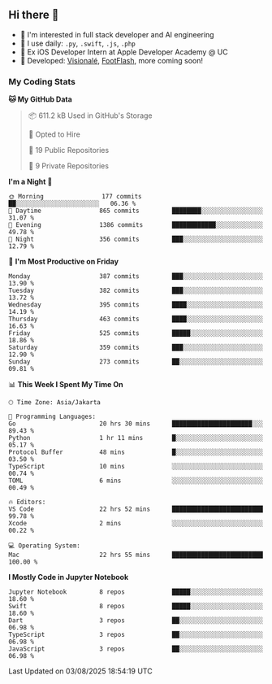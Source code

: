 ## Hi there 👋

- 🤖 I'm interested in full stack developer and AI engineering
- 🌱 I use daily: `.py`, `.swift`, `.js`, `.php`
- 🍎 Ex iOS Developer Intern at Apple Developer Academy @ UC
- 🔨 Developed: [Visionalé](https://apps.apple.com/id/app/visional%C3%A9/id6737191146), [FootFlash](https://apps.apple.com/id/app/footflash/id6550905078), more coming soon!

### My Coding Stats

<!--START_SECTION:waka-->
**🐱 My GitHub Data** 

> 📦 611.2 kB Used in GitHub's Storage 
 > 
> 💼 Opted to Hire
 > 
> 📜 19 Public Repositories 
 > 
> 🔑 9 Private Repositories 
 > 
**I'm a Night 🦉** 

```text
🌞 Morning                177 commits         ██░░░░░░░░░░░░░░░░░░░░░░░   06.36 % 
🌆 Daytime                865 commits         ████████░░░░░░░░░░░░░░░░░   31.07 % 
🌃 Evening                1386 commits        ████████████░░░░░░░░░░░░░   49.78 % 
🌙 Night                  356 commits         ███░░░░░░░░░░░░░░░░░░░░░░   12.79 % 
```
📅 **I'm Most Productive on Friday** 

```text
Monday                   387 commits         ███░░░░░░░░░░░░░░░░░░░░░░   13.90 % 
Tuesday                  382 commits         ███░░░░░░░░░░░░░░░░░░░░░░   13.72 % 
Wednesday                395 commits         ████░░░░░░░░░░░░░░░░░░░░░   14.19 % 
Thursday                 463 commits         ████░░░░░░░░░░░░░░░░░░░░░   16.63 % 
Friday                   525 commits         █████░░░░░░░░░░░░░░░░░░░░   18.86 % 
Saturday                 359 commits         ███░░░░░░░░░░░░░░░░░░░░░░   12.90 % 
Sunday                   273 commits         ██░░░░░░░░░░░░░░░░░░░░░░░   09.81 % 
```


📊 **This Week I Spent My Time On** 

```text
🕑︎ Time Zone: Asia/Jakarta

💬 Programming Languages: 
Go                       20 hrs 30 mins      ██████████████████████░░░   89.43 % 
Python                   1 hr 11 mins        █░░░░░░░░░░░░░░░░░░░░░░░░   05.17 % 
Protocol Buffer          48 mins             █░░░░░░░░░░░░░░░░░░░░░░░░   03.50 % 
TypeScript               10 mins             ░░░░░░░░░░░░░░░░░░░░░░░░░   00.74 % 
TOML                     6 mins              ░░░░░░░░░░░░░░░░░░░░░░░░░   00.49 % 

🔥 Editors: 
VS Code                  22 hrs 52 mins      █████████████████████████   99.78 % 
Xcode                    2 mins              ░░░░░░░░░░░░░░░░░░░░░░░░░   00.22 % 

💻 Operating System: 
Mac                      22 hrs 55 mins      █████████████████████████   100.00 % 
```

**I Mostly Code in Jupyter Notebook** 

```text
Jupyter Notebook         8 repos             █████░░░░░░░░░░░░░░░░░░░░   18.60 % 
Swift                    8 repos             █████░░░░░░░░░░░░░░░░░░░░   18.60 % 
Dart                     3 repos             ██░░░░░░░░░░░░░░░░░░░░░░░   06.98 % 
TypeScript               3 repos             ██░░░░░░░░░░░░░░░░░░░░░░░   06.98 % 
JavaScript               3 repos             ██░░░░░░░░░░░░░░░░░░░░░░░   06.98 % 
```




 Last Updated on 03/08/2025 18:54:19 UTC
<!--END_SECTION:waka-->

<!--
**nico-samuelson/nico-samuelson** is a ✨ _special_ ✨ repository because its `README.md` (this file) appears on your GitHub profile.

Here are some ideas to get you started:

- 🔭 I’m currently working on ...
- 🌱 I’m currently learning ...
- 👯 I’m looking to collaborate on ...
- 🤔 I’m looking for help with ...
- 💬 Ask me about ...
- 📫 How to reach me: ...
- 😄 Pronouns: ...
- ⚡ Fun fact: ...
-->
